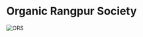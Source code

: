# Organic Rangpur Society
![ORS](https://user-images.githubusercontent.com/4492335/81779966-87010980-9517-11ea-8122-6c412d7bd48c.png)

